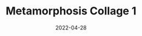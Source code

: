 ---
layout: "work-post-paper-gallery.njk"
title: "Metamorphosis Collage 1"
type: "BlogPosting"
priority: "0.5"
date: 2022-04-28
year: "2022"
tags: ["worksonpaper"]
description: "Metamorphosis Collage 1"

gallery:
  - url: "/assets/img/works/works-on-paper/metamorphosis/1/1.webp"
    title: "Works on Paper"
    alt: "Collage on recycled paper"
  - url: "/assets/img/works/works-on-paper/metamorphosis/1/2.webp"
    title: "Works on Paper"
    alt: "Collage on recycled paper"
  - url: "/assets/img/works/works-on-paper/metamorphosis/1/3.webp"
    title: "Works on Paper"
    alt: "Collage on recycled paper"
  - url: "/assets/img/works/works-on-paper/metamorphosis/1/4.webp"
    title: "Works on Paper"
    alt: "Collage on recycled paper"
  - url: "/assets/img/works/works-on-paper/metamorphosis/1/5.webp"
    title: "Works on Paper"
    alt: "Collage on recycled paper"
  - url: "/assets/img/works/works-on-paper/metamorphosis/1/6.webp"
    title: "Works on Paper"
    alt: "Collage on recycled paper"
  - url: "/assets/img/works/works-on-paper/metamorphosis/1/7.webp"
    title: "Works on Paper"
    alt: "Collage on recycled paper"
  - url: "/assets/img/works/works-on-paper/metamorphosis/1/8.webp"
    title: "Works on Paper"
    alt: "Collage on recycled paper"
  - url: "/assets/img/works/works-on-paper/metamorphosis/1/9.webp"
    title: "Works on Paper"
    alt: "Collage on recycled paper"
  - url: "/assets/img/works/works-on-paper/metamorphosis/1/10.webp"
    title: "Works on Paper"
    alt: "Collage on recycled paper"
  - url: "/assets/img/works/works-on-paper/metamorphosis/1/11.webp"
    title: "Works on Paper"
    alt: "Collage on recycled paper"
  - url: "/assets/img/works/works-on-paper/metamorphosis/1/12.webp"
    title: "Works on Paper"
    alt: "Collage on recycled paper"
  - url: "/assets/img/works/works-on-paper/metamorphosis/1/13.webp"
    title: "Works on Paper"
    alt: "Collage on recycled paper"
  - url: "/assets/img/works/works-on-paper/metamorphosis/1/14.webp"
    title: "Works on Paper"
    alt: "Collage on recycled paper"
  - url: "/assets/img/works/works-on-paper/metamorphosis/1/15.webp"
    title: "Works on Paper"
    alt: "Collage on recycled paper"
  - url: "/assets/img/works/works-on-paper/metamorphosis/1/16.webp"
    title: "Works on Paper"
    alt: "Collage on recycled paper"
  - url: "/assets/img/works/works-on-paper/metamorphosis/1/17.webp"
    title: "Works on Paper"
    alt: "Collage on recycled paper"
  - url: "/assets/img/works/works-on-paper/metamorphosis/1/18.webp"
    title: "Works on Paper"
    alt: "Collage on recycled paper"
  - url: "/assets/img/works/works-on-paper/metamorphosis/1/19.webp"
    title: "Works on Paper"
    alt: "Collage on recycled paper"
  - url: "/assets/img/works/works-on-paper/metamorphosis/1/20.webp"
    title: "Works on Paper"
    alt: "Collage on recycled paper"
  - url: "/assets/img/works/works-on-paper/metamorphosis/1/21.webp"
    title: "Works on Paper"
    alt: "Collage on recycled paper"
  - url: "/assets/img/works/works-on-paper/metamorphosis/1/22.webp"
    title: "Works on Paper"
    alt: "Collage on recycled paper"
---